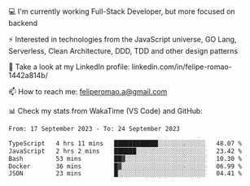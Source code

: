 💻 I'm currently working Full-Stack Developer, but more focused on backend

⚡ Interested in technologies from the JavaScript universe, GO Lang, Serverless, Clean Architecture, DDD, TDD and other design patterns

👥 Take a look at my LinkedIn profile: linkedin.com/in/felipe-romao-1442a814b/

📫 How to reach me: feliperomao.a@gmail.com

📊 Check my stats from WakaTime (VS Code) and GitHub:

<!--START_SECTION:waka-->

```txt
From: 17 September 2023 - To: 24 September 2023

TypeScript   4 hrs 11 mins   ████████████░░░░░░░░░░░░░   48.07 %
JavaScript   2 hrs 2 mins    ██████░░░░░░░░░░░░░░░░░░░   23.42 %
Bash         53 mins         ██▓░░░░░░░░░░░░░░░░░░░░░░   10.30 %
Docker       36 mins         █▓░░░░░░░░░░░░░░░░░░░░░░░   06.99 %
JSON         23 mins         █░░░░░░░░░░░░░░░░░░░░░░░░   04.41 %
```

<!--END_SECTION:waka-->
